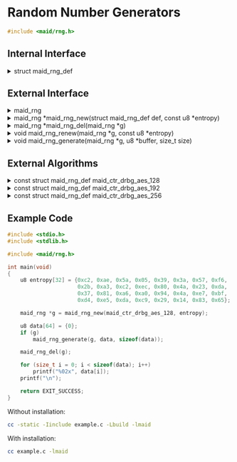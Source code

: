 <!---
 *  This file is part of libmaid
 *
 *  Libmaid is free software; you can redistribute it and/or
 *  modify it under the terms of the GNU Lesser General Public
 *  License as published by the Free Software Foundation; either
 *  version 2.1 of the License, or (at your option) any later version.
 *
 *  Libmaid is distributed in the hope that it will be useful,
 *  but WITHOUT ANY WARRANTY; without even the implied warranty of
 *  MERCHANTABILITY or FITNESS FOR A PARTICULAR PURPOSE.
 *  See the GNU Lesser General Public License for more details.
 *
 *  You should have received a copy of the GNU Lesser General Public
 *  License along with libmaid; if not, see <https://www.gnu.org/licenses/>.
--->

# Random Number Generators

```c
#include <maid/rng.h>
```

## Internal Interface

<details>
<summary>struct maid_rng_def</summary>
Type that defines a RNG algorithm

</details>

## External Interface

<details>
<summary>maid_rng</summary>
Opaque type that contains the state of a RNG

</details>

<details>
<summary>maid_rng *maid_rng_new(struct maid_rng_def def,
                                const u8 *entropy)</summary>
Creates a RNG instance

### Parameters
| name    | description          |
|---------|----------------------|
| def     | Algorithm definition |
| entropy | Algorithm-dependent  |

### Return value
| case    | description       |
|---------|-------------------|
| Success | maid_rng instance |
| Failure | NULL              |

</details>

<details>
<summary>maid_rng *maid_rng_del(maid_rng *g)</summary>
Deletes a RNG instance

### Parameters
| name | description       |
|------|-------------------|
| g    | maid_rng instance |

### Return value
| case   | description |
|--------|-------------|
| Always | NULL        |

</details>

<details>
<summary>void maid_rng_renew(maid_rng *g, const u8 *entropy)</summary>
Recreates a RNG instance

### Parameters
| name    | description          |
|---------|----------------------|
| g       | maid_rng instance    |
| entropy | Algorithm-dependent  |

</details>

<details>
<summary>void maid_rng_generate(maid_rng *g, u8 *buffer,
                                size_t size)</summary>
Generates pseudorandom bytes

### Parameters
| name   | description             |
|--------|-------------------------|
| g      | maid_rng instance       |
| buffer | Memory to be written on |
| size   | Size of the operation   |

</details>

## External Algorithms

<details>
<summary>const struct maid_rng_def maid_ctr_drbg_aes_128</summary>
CTR-DRBG with AES-128 (NIST)

### Parameters
| name    | description |
|---------|-------------|
| entropy | 32 bytes    |
</details>

<details>
<summary>const struct maid_rng_def maid_ctr_drbg_aes_192</summary>
CTR-DRBG with AES-192 (NIST)

### Parameters
| name    | description |
|---------|-------------|
| entropy | 40 bytes    |
</details>

<details>
<summary>const struct maid_rng_def maid_ctr_drbg_aes_256</summary>
CTR-DRBG with AES-256 (NIST)

### Parameters
| name    | description |
|---------|-------------|
| entropy | 48 bytes    |
</details>

## Example Code

```c
#include <stdio.h>
#include <stdlib.h>

#include <maid/rng.h>

int main(void)
{
    u8 entropy[32] = {0xc2, 0xae, 0x5a, 0x05, 0x39, 0x3a, 0x57, 0xf6,
                      0x2b, 0xa3, 0xc2, 0xec, 0x80, 0x4a, 0x23, 0xda,
                      0x37, 0x81, 0xa6, 0xa0, 0x94, 0x4a, 0xe7, 0xbf,
                      0xd4, 0xe5, 0xda, 0xc9, 0x29, 0x14, 0x83, 0x65};

    maid_rng *g = maid_rng_new(maid_ctr_drbg_aes_128, entropy);

    u8 data[64] = {0};
    if (g)
        maid_rng_generate(g, data, sizeof(data));

    maid_rng_del(g);

    for (size_t i = 0; i < sizeof(data); i++)
        printf("%02x", data[i]);
    printf("\n");

    return EXIT_SUCCESS;
}
```

Without installation:
```sh
cc -static -Iinclude example.c -Lbuild -lmaid
```

With installation:
```sh
cc example.c -lmaid
```
